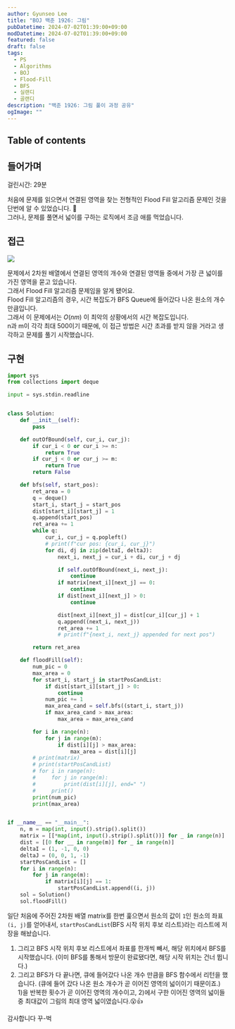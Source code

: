 ```yaml
---
author: Gyunseo Lee
title: "BOJ 백준 1926: 그림"
pubDatetime: 2024-07-02T01:39:00+09:00
modDatetime: 2024-07-02T01:39:00+09:00
featured: false
draft: false
tags:
  - PS
  - Algorithms
  - BOJ
  - Flood-Fill
  - BFS
  - 실랜디
  - 골랜디
description: "백준 1926: 그림 풀이 과정 공유"
ogImage: ""
---
```


## Table of contents

## 들어가며

걸린시간: 29분

처음에 문제를 읽으면서 연결된 영역을 찾는 전형적인 Flood Fill 알고리즘 문제인 것을 단번에 알 수 있었습니다. 🥸  
그러나, 문제를 풀면서 넓이를 구하는 로직에서 조금 애를 먹었습니다.

## 접근

![](https://res.cloudinary.com/gyunseo-blog/image/upload/f_auto/v1719852642/image_rsbajy.png)

문제에서 2차원 배열에서 연결된 영역의 개수와 연결된 영역들 중에서 가장 큰 넓이를 가진 영역을 묻고 있습니다.  
그래서 Flood Fill 알고리즘 문제임을 알게 됐어요.  
Flood Fill 알고리즘의 경우, 시간 복잡도가 BFS Queue에 들어갔다 나온 원소의 개수만큼입니다.  
그래서 이 문제에서는 $O(nm)$ 이 최악의 상황에서의 시간 복잡도입니다.  
n과 m이 각각 최대 500이기 때문에, 이 접근 방법은 시간 초과를 받지 않을 거라고 생각하고 문제를 풀기 시작했습니다.

## 구현

```python
import sys
from collections import deque

input = sys.stdin.readline


class Solution:
    def __init__(self):
        pass

    def outOfBound(self, cur_i, cur_j):
        if cur_i < 0 or cur_i >= n:
            return True
        if cur_j < 0 or cur_j >= m:
            return True
        return False

    def bfs(self, start_pos):
        ret_area = 0
        q = deque()
        start_i, start_j = start_pos
        dist[start_i][start_j] = 1
        q.append(start_pos)
        ret_area += 1
        while q:
            cur_i, cur_j = q.popleft()
            # print(f"cur pos: {cur_i, cur_j}")
            for di, dj in zip(deltaI, deltaJ):
                next_i, next_j = cur_i + di, cur_j + dj

                if self.outOfBound(next_i, next_j):
                    continue
                if matrix[next_i][next_j] == 0:
                    continue
                if dist[next_i][next_j] > 0:
                    continue

                dist[next_i][next_j] = dist[cur_i][cur_j] + 1
                q.append((next_i, next_j))
                ret_area += 1
                # print(f"{next_i, next_j} appended for next pos")

        return ret_area

    def floodFill(self):
        num_pic = 0
        max_area = 0
        for start_i, start_j in startPosCandList:
            if dist[start_i][start_j] > 0:
                continue
            num_pic += 1
            max_area_cand = self.bfs((start_i, start_j))
            if max_area_cand > max_area:
                max_area = max_area_cand

        for i in range(n):
            for j in range(m):
                if dist[i][j] > max_area:
                    max_area = dist[i][j]
        # print(matrix)
        # print(startPosCandList)
        # for i in range(n):
        #     for j in range(m):
        #         print(dist[i][j], end=" ")
        #     print()
        print(num_pic)
        print(max_area)


if __name__ == "__main__":
    n, m = map(int, input().strip().split())
    matrix = [[*map(int, input().strip().split())] for _ in range(n)]
    dist = [[0 for __ in range(m)] for _ in range(n)]
    deltaI = (1, -1, 0, 0)
    deltaJ = (0, 0, 1, -1)
    startPosCandList = []
    for i in range(n):
        for j in range(m):
            if matrix[i][j] == 1:
                startPosCandList.append((i, j))
    sol = Solution()
    sol.floodFill()
```

일단 처음에 주어진 2차원 배열 matrix를 한번 훑으면서 원소의 값이 `1`인 원소의 좌표 `(i, j)`를 얻어내서, `startPosCandList`(BFS 시작 위치 후보 리스트)라는 리스트에 저장을 해놨습니다.

1. 그리고 BFS 시작 위치 후보 리스트에서 좌표를 한개씩 빼서, 해당 위치에서 BFS를 시작했습니다. (이미 BFS를 통해서 방문이 완료됐다면, 해당 시작 위치는 건너 뜁니다.)
2. 그리고 BFS가 다 끝나면, 큐에 들어갔다 나온 개수 만큼을 BFS 함수에서 리턴을 했습니다. (큐에 들어 갔다 나온 원소 개수가 곧 이어진 영역의 넓이이기 때문이죠.)  
   1)을 반복한 횟수가 곧 이어진 영역의 개수이고, 2)에서 구한 이어진 영역의 넓이들 중 최대값이 그림의 최대 영역 넓이였습니다.😮👍

감사합니다 꾸-벅
